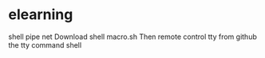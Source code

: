 # elearning
shell pipe net
Download shell macro.sh
Then remote control tty from github the tty command shell
